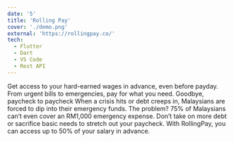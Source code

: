 ```yaml
---
date: '5'
title: 'Rolling Pay'
cover: './demo.png'
external: 'https://rollingpay.co/'
tech:
  - Flutter
  - Dart
  - VS Code
  - Rest API
---
```


Get access to your hard-earned wages in advance, even before payday. From urgent bills to emergencies, pay for what you need. Goodbye, paycheck to paycheck When a crisis hits or debt creeps in, Malaysians are forced to dip into their emergency funds. The problem? 75% of Malaysians can’t even cover an RM1,000 emergency expense. Don’t take on more debt or sacrifice basic needs to stretch out your paycheck. With RollingPay, you can access up to 50% of your salary in advance.
